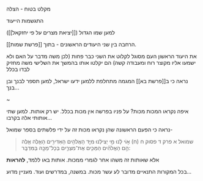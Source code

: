 מקלט בטוח - הצלה

התגשמות הייעוד

למען שמו הגדול 
([[יציאת מצרים על פי יחזקאל]])


הרחבה בין שני היעודים הראשונים - בתוך [[פרשת שמות]].



את היעוד הראשון העם מסוגל לקלוט
את השני כבר פחות (לכן משה מדבר על האם ולא ישמעו אליו מקוצר רוח ומעבודה קשה)
הם יקלטו אותו בהמשך
את השלישי משה מחזיק לבדו בכלל


נראה כי ב[[פרשת בא]] המגמה מתחלפת ללמען ידעו ישראל, למען תספר לבנך ובן בנך...

~

איפה נקראו המכות מכות?
על פניו בפרשה אין מכות בכלל. יש רק אותות. למען שתי אותותי אלה בקרבו...

נראה כי הפעם הראשונה שהן נקראו מכות זה על ידי פלשתים בספר שמואל-
> שמואל א פרק ד פסוק ח
(ח) א֣וֹי לָ֔נוּ מִ֣י יַצִּילֵ֔נוּ מִיַּ֛ד הָאֱלֹהִ֥ים הָאַדִּירִ֖ים הָאֵ֑לֶּה אֵ֧לֶּה הֵ֣ם הָאֱלֹהִ֗ים הַמַּכִּ֧ים אֶת־מִצְרַ֛יִם בְּכָל־מַכָּ֖ה בַּמִּדְבָּֽר: 

אלא שאותות זה משהו אחר לגמרי ממכות. אותות באו ללמד, **להראות** 

בכל המקורות התנאיים מדובר לע עשר מכות. במשנה, במדרשים ועוד.
מעניין מדוע...